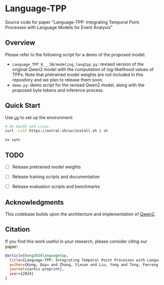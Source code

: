 # Language-TPP

Source code for paper "Language-TPP: Integrating Temporal Point Processes with Language Models for Event Analysis"

## Overview

Please refer to the following script for a demo of the proposed model:
- `Language_TPP_0___5B/modeling_langtpp.py`: revised version of the original Qwen2 model with the computation of log-likelihood values of TPPs. Note that pretrained model weights are not included in this repository and we plan to release them soon.
- `demo.py`: demo script for the revised Qwen2 model, along with the proposed byte tokens and inference process.

## Quick Start

Use [uv](https://docs.astral.sh/uv/) to set up the environment:
```sh
# On macOS and Linux.
curl -LsSf https://astral.sh/uv/install.sh | sh

uv sync
```


## TODO

- [ ] Release pretrained model weights
- [ ] Release training scripts and documentation
- [ ] Release evaluation scripts and benchmarks


## Acknowledgments

This codebase builds upon the architecture and implementation of [Qwen2](https://github.com/huggingface/transformers/tree/v4.46.3/src/transformers/models/qwen2).


## Citation

If you find this work useful in your research, please consider citing our paper:

```bibtex
@article{kong2024languagetpp,
  title={Language-TPP: Integrating Temporal Point Processes with Language Models for Event Analysis},
  author={Kong, Quyu and Zhang, Yixuan and Liu, Yang and Tong, Panrong and Liu, Enqi and Zhou, Feng},
  journal={arXiv preprint},
  year={2024}
}